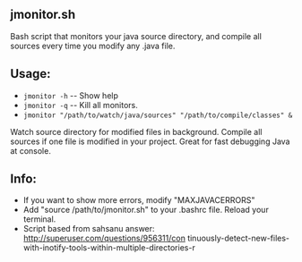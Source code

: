 ## jmonitor.sh
Bash script that monitors your java source directory, and compile all sources every time you modify any .java file.

## Usage:
- `jmonitor -h` -- Show help
- `jmonitor -q` -- Kill all monitors.
- `jmonitor "/path/to/watch/java/sources" "/path/to/compile/classes" &`

Watch source directory for modified files in background. Compile all sources if one file is modified in your project. Great for fast debugging Java at console.

## Info:
 - If you want to show more errors, modify "MAXJAVACERRORS"
 - Add "source /path/to/jmonitor.sh" to your .bashrc file. Reload your terminal.
 - Script based from sahsanu answer:  http://superuser.com/questions/956311/con tinuously-detect-new-files-with-inotify-tools-within-multiple-directories-r


